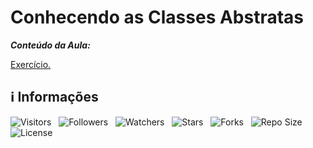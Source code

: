 <!-- Título -->
# Conhecendo as Classes Abstratas

***Conteúdo da Aula:***

[Exercício.](main.ts)

<!-- Informações -->
## &#8505; Informações

![Visitors](https://api.visitorbadge.io/api/visitors?path=Devsgeeknerd%2Fcla-con-cla-abs-cla-abs-log-ori-obj-ava-ori-obj-bas&label=Visitantes&labelColor=%23700070&labelStyle=none&countColor=%23000fff&style=plastic&color=%23ffffff "Total de Visitantes")
&nbsp;
![Followers](https://img.shields.io/github/followers/Devsgeeknerd?style=p&label=Seguidores&labelColor=800080&color=000fff "Total de Seguidores")
&nbsp;
![Watchers](https://img.shields.io/github/watchers/Devsgeeknerd/cla-con-cla-abs-cla-abs-log-ori-obj-ava-ori-obj-bas?style=p&label=Observadores&labelColor=800080&color=000fff "Total de Observadores")
&nbsp;
![Stars](https://img.shields.io/github/stars/Devsgeeknerd/cla-con-cla-abs-cla-abs-log-ori-obj-ava-ori-obj-bas?style=p&label=Estrelas&labelColor=800080&color=000fff "Total de Estrelas")
&nbsp;
![Forks](https://img.shields.io/github/forks/Devsgeeknerd/cla-con-cla-abs-cla-abs-log-ori-obj-ava-ori-obj-bas?style=p&label=Bifurcações&labelColor=800080&color=000fff "Total de Bifurcações")
&nbsp;
![Repo Size](https://img.shields.io/github/repo-size/Devsgeeknerd/cla-con-cla-abs-cla-abs-log-ori-obj-ava-ori-obj-bas?style=p&label=Tamanho&labelColor=800080&color=000fff "Tamanho do Repositório")
&nbsp;
![License](https://img.shields.io/github/license/Devsgeeknerd/cla-con-cla-abs-cla-abs-log-ori-obj-ava-ori-obj-bas?style=p&label=Licença&labelColor=800080&color=000fff "Licença do Repositório")
